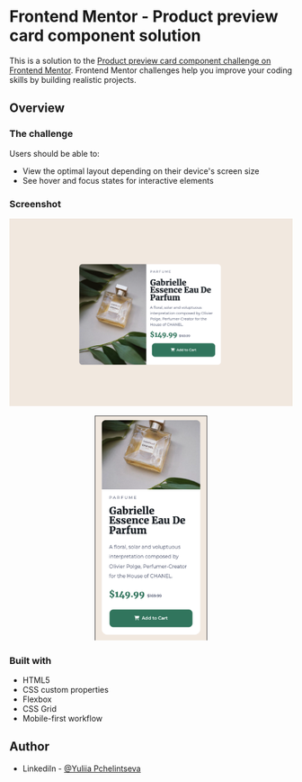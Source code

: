 # Frontend Mentor - Product preview card component solution

This is a solution to the [Product preview card component challenge on Frontend Mentor](https://www.frontendmentor.io/challenges/product-preview-card-component-GO7UmttRfa). Frontend Mentor challenges help you improve your coding skills by building realistic projects.

## Overview

### The challenge

Users should be able to:

- View the optimal layout depending on their device's screen size
- See hover and focus states for interactive elements

### Screenshot
<p align="middle">
<img src="./images/desktop-view.png" width="800">
</p>
<p align="middle">
<img src="./images/mobile-view.png" width="200">
</p>

### Built with

- HTML5
- CSS custom properties
- Flexbox
- CSS Grid
- Mobile-first workflow

## Author

- LinkediIn - [@Yuliia Pchelintseva](https://www.linkedin.com/in/yuliia-pch/)
